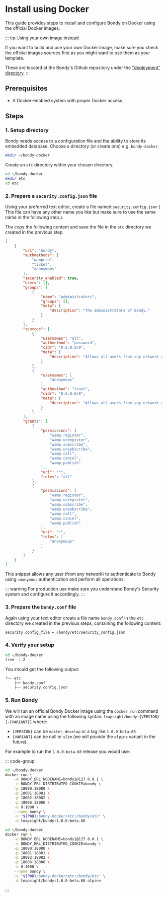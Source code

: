 # Install using Docker
This guide provides steps to install and configure Bondy on Docker using the official Docker images.

::: tip Using your own image instead

If you want to build and use your own Docker image, make sure you check the official images sources first as you might want to use them as your template.

These are located at the Bondy's Github repository under the ["deployment" directory](https://github.com/bondy-io/bondy/tree/develop/deployment).
:::

## Prerequisites
* A Docker-enabled system with proper Docker access

## Steps

### 1. Setup directory

Bondy needs access to a configuration file and the ability to store its embedded database. Choose a directory (or create one) e.g. `bondy-docker`.

```bash
mkdir ~/bondy-docker
```

Create an `etc` directory within your chosen directory.

```bash
cd ~/bondy-docker
mkdir etc
cd etc
```

### 2. Prepare a `security.config.json` file

Using your preferred text editor, create a file named `security.config.json` (
This file can have any other name you like but make sure to use the same name in the following step.).

The copy the following content and save the file in the `etc` directory we created in the previous step.

```json
[
    {
        "uri": "bondy",
        "authmethods": [
            "wampcra",
            "ticket",
            "anonymous"
        ],
        "security_enabled": true,
        "users": [],
        "groups": [
            {
                "name": "administrators",
                "groups": [],
                "meta": {
                    "description": "The administrators of Bondy."
                }
            }
        ],
        "sources": [
            {
                "usernames": "all",
                "authmethod": "password",
                "cidr": "0.0.0.0/0",
                "meta": {
                    "description": "Allows all users from any network authenticate using password credentials."
                }
            },
            {
                "usernames": [
                    "anonymous"
                ],
                "authmethod": "trust",
                "cidr": "0.0.0.0/0",
                "meta": {
                    "description": "Allows all users from any network authenticate as anonymous."
                }
            }
        ],
        "grants": [
            {
                "permissions": [
                    "wamp.register",
                    "wamp.unregister",
                    "wamp.subscribe",
                    "wamp.unsubscribe",
                    "wamp.call",
                    "wamp.cancel",
                    "wamp.publish"
                ],
                "uri": "*",
                "roles": "all"
            },
            {
                "permissions": [
                    "wamp.register",
                    "wamp.unregister",
                    "wamp.subscribe",
                    "wamp.unsubscribe",
                    "wamp.call",
                    "wamp.cancel",
                    "wamp.publish"
                ],
                "uri": "*",
                "roles": [
                    "anonymous"
                ]
            }
        ]
    }
]
```

This snippet allows any user (from any network) to authenticate to Bondy using `anonymous` authentication and perform all operations.

::: warning
For production use make sure you understand Bondy's Security system and configure it accordingly.
:::

### 3. Prepare the `bondy.conf` file

Again using your text editor create a file name `bondy.conf` in the `etc` directory we created in the previous steps, containing the following content:

```text
security.config_file = /bondy/etc/security_config.json
```

### 4. Verify your setup

```bash
cd ~/bondy-docker
tree -L 2
```

You should get the following output:

```bash
└── etc
    ├── bondy.conf
    ├── security.config.json
````

### 5. Run Bondy

We will run an official Bondy Docker image using the `docker run` command with an image name using the following syntax: `leapsight/bondy:{VERSION}[-{VARIANT}]` where:

- `{VERSION}` can be `master`, `develop` or a tag like `1.0.0-beta.68`
- `{VARIANT}` can be null or `slim` (we will provide the `alpine` variant in the future).

For example to run the `1.0.0-beta.68` release you would use:

::: code-group
```bash [Debian]
cd ~/bondy-docker
docker run \
    -e BONDY_ERL_NODENAME=bondy1@127.0.0.1 \
    -e BONDY_ERL_DISTRIBUTED_COOKIE=bondy \
    -p 18080:18080 \
    -p 18081:18081 \
    -p 18082:18082 \
    -p 18086:18086 \
    -u 0:1000 \
    --name bondy \
    -v "${PWD}/bondy-docker/etc:/bondy/etc" \
    -d leapsight/bondy:1.0.0-beta.68
```

```bash [Alpine]
cd ~/bondy-docker
docker run \
    -e BONDY_ERL_NODENAME=bondy1@127.0.0.1 \
    -e BONDY_ERL_DISTRIBUTED_COOKIE=bondy \
    -p 18080:18080 \
    -p 18081:18081 \
    -p 18082:18082 \
    -p 18086:18086 \
    -u 0:1000 \
    --name bondy \
    -v "${PWD}/bondy-docker/etc:/bondy/etc" \
    -d leapsight/bondy:1.0.0-beta.68-alpine
```
:::



